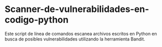 # Scanner-de-vulnerabilidades-en-codigo-python
Este script de línea de comandos escanea archivos escritos en Python en busca de posibles vulnerabilidades utilizando la herramienta Bandit.

